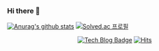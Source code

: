 ### Hi there 👋

[![Anurag's github stats](https://github-readme-stats.vercel.app/api?username=gjdms611&theme=onedark)](https://github.com/anuraghazra/github-readme-stats)
[![Solved.ac 프로필](http://mazassumnida.wtf/api/v2/generate_badge?boj=gjdms611)](https://solved.ac/gjdms611)


<div align=center>
  
[![Tech Blog Badge](http://img.shields.io/badge/-Tech%20blog-black?style=flat-square&logo=github&link=https://gjdms611.github.io/)](https://gjdms611.github.io/)
[![Hits](https://hits.seeyoufarm.com/api/count/incr/badge.svg?url=https%3A%2F%2Fgithub.com%2Fgjdms611)](https://hits.seeyoufarm.com) 

</div>



<!--
**gjdms611/gjdms611** is a ✨ _special_ ✨ repository because its `README.md` (this file) appears on your GitHub profile.

Here are some ideas to get you started:

- 🔭 I’m currently working on ...
- 🌱 I’m currently learning ...
- 👯 I’m looking to collaborate on ...
- 🤔 I’m looking for help with ...
- 💬 Ask me about ...
- 📫 How to reach me: ...
- 😄 Pronouns: ...
- ⚡ Fun fact: ...
-->
